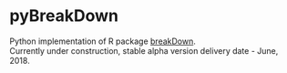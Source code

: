 # pyBreakDown
Python implementation of R package [breakDown](https://github.com/pbiecek/breakDown). <br>
Currently under construction, stable alpha version delivery date - June, 2018.
